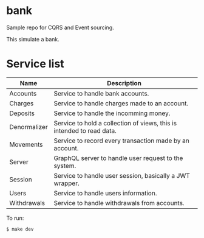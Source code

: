 # bank

Sample repo for CQRS and Event sourcing.

This simulate a bank.

# Service list

| Name | Description |
| --- | --- |
| Accounts | Service to handle bank accounts. |
| Charges | Service to handle charges made to an account. |
| Deposits | Service to handle the incomming money. |
| Denormalizer | Service to hold a collection of views, this is intended to read data. |
| Movements | Service to record every transaction made by an account. |
| Server | GraphQL server to handle user request to the system. |
| Session | Service to handle user session, basically a JWT wrapper. |
| Users | Service to handle users information. |
| Withdrawals | Service to handle withdrawals from accounts. |


To run:

```sh
$ make dev
```